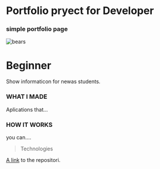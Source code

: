 # Portfolio pryect for Developer

### simple portfolio page

<!-- https://markdowntohtml.com/ -->
<!-- esqueleto inicial -->

![bears](http://placebear.com/200/200)

# Beginner

Show informaticon for newas students.

### WHAT I MADE
Aplications that...

### HOW IT WORKS
you can....

> Technologies

[A link](https://markdowntohtml.com) to the repositori.
